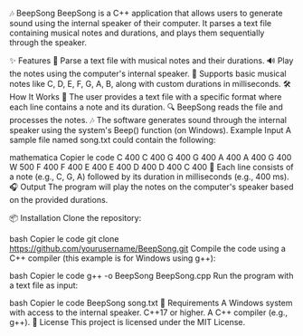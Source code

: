 🎶 BeepSong
BeepSong is a C++ application that allows users to generate sound using the internal speaker of their computer. It parses a text file containing musical notes and durations, and plays them sequentially through the speaker.

✨ Features
🎼 Parse a text file with musical notes and their durations.
🔊 Play the notes using the computer's internal speaker.
🎵 Supports basic musical notes like C, D, E, F, G, A, B, along with custom durations in milliseconds.
🛠️ How It Works
📄 The user provides a text file with a specific format where each line contains a note and its duration.
🔍 BeepSong reads the file and processes the notes.
🎶 The software generates sound through the internal speaker using the system's Beep() function (on Windows).
Example Input
A sample file named song.txt could contain the following:

mathematica
Copier le code
C 400
C 400
G 400
G 400
A 400
A 400
G 400
W 500
F 400
F 400
E 400
E 400
D 400
D 400
C 400
📝 Each line consists of a note (e.g., C, G, A) followed by its duration in milliseconds (e.g., 400 ms).
🎧 Output
The program will play the notes on the computer's speaker based on the provided durations.

📦 Installation
Clone the repository:

bash
Copier le code
git clone https://github.com/yourusername/BeepSong.git
Compile the code using a C++ compiler (this example is for Windows using g++):

bash
Copier le code
g++ -o BeepSong BeepSong.cpp
Run the program with a text file as input:

bash
Copier le code
BeepSong song.txt
🛑 Requirements
A Windows system with access to the internal speaker.
C++17 or higher.
A C++ compiler (e.g., g++).
📜 License
This project is licensed under the MIT License.
